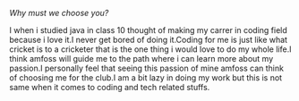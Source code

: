 *Why must we choose you?*

I when i studied java in class 10 thought of making my carrer in coding field because i love it.I never get bored of doing it.Coding for me is just like what cricket is to a cricketer that is the one thing i would love to do my whole life.I think amfoss will guide me to the path where i can learn more about my passion.I personally feel that seeing this passion of mine amfoss can think of choosing me for the club.I am a bit lazy in doing my work but this is not same when it comes to coding and tech related stuffs.
